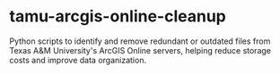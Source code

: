 # tamu-arcgis-online-cleanup
Python scripts to identify and remove redundant or outdated files from Texas A&amp;M University's ArcGIS Online servers, helping reduce storage costs and improve data organization.
